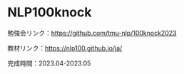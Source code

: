 #   NLP100knock


勉強会リンク：https://github.com/tmu-nlp/100knock2023

教材リンク：https://nlp100.github.io/ja/

完成時間：2023.04-2023.05

